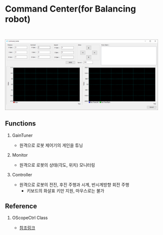 # Command Center(for Balancing robot)
<br>

![](../img/Dialog_img.png)

## Functions

1. GainTuner

    - 원격으로 로봇 제어기의 게인을 튜닝

2. Monitor

    - 원격으로 로봇의 상태(각도, 위치) 모니터링

3. Controller

    - 원격으로 로봇의 전진, 후진 주행과 시계, 반시계방향 회전 주행
        - 키보드의 화살표 키만 지원, 마우스로는 불가

## Reference

1. OScopeCtrl Class

    - [참조링크](http://blog.daum.net/pg365/126)
<br>
